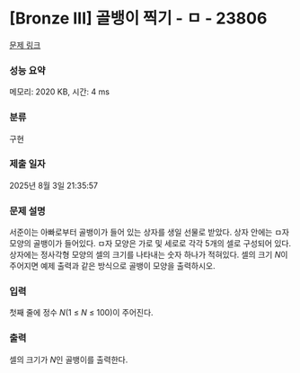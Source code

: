 # [Bronze III] 골뱅이 찍기 - ㅁ - 23806 

[문제 링크](https://www.acmicpc.net/problem/23806) 

### 성능 요약

메모리: 2020 KB, 시간: 4 ms

### 분류

구현

### 제출 일자

2025년 8월 3일 21:35:57

### 문제 설명

<p>서준이는 아빠로부터 골뱅이가 들어 있는 상자를 생일 선물로 받았다. 상자 안에는 ㅁ자 모양의 골뱅이가 들어있다. ㅁ자 모양은 가로 및 세로로 각각 5개의 셀로 구성되어 있다. 상자에는 정사각형 모양의 셀의 크기를 나타내는 숫자 하나가 적혀있다. 셀의 크기 <em>N</em>이 주어지면 예제 출력과 같은 방식으로 골뱅이 모양을 출력하시오.</p>

### 입력 

 <p>첫째 줄에 정수 <em>N</em>(1 ≤ <em>N</em> ≤ 100)이 주어진다.</p>

### 출력 

 <p>셀의 크기가 <em>N</em>인 골뱅이를 출력한다.</p>

